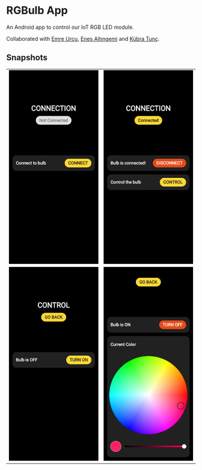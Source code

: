 # RGBulb App

An Android app to control our IoT RGB LED module.

Collaborated with [Emre Urcu](https://github.com/emreurcu), [Enes Altıngemi](https://github.com/ealtingemi) and [Kübra Tunç](https://github.com/kubratunc).

## Snapshots

|||
| --- | --- |
| ![RGBulb App Image 1](images/AEN-rgbulb-app-1.jpg) | ![RGBulb App Image 2](images/AEN-rgbulb-app-2.jpg) |
| ![RGBulb App Image 3](images/AEN-rgbulb-app-3.jpg) | ![RGBulb App Image 4](images/AEN-rgbulb-app-4.jpg) |